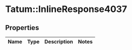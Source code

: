 # Tatum::InlineResponse4037

## Properties
Name | Type | Description | Notes
------------ | ------------- | ------------- | -------------

